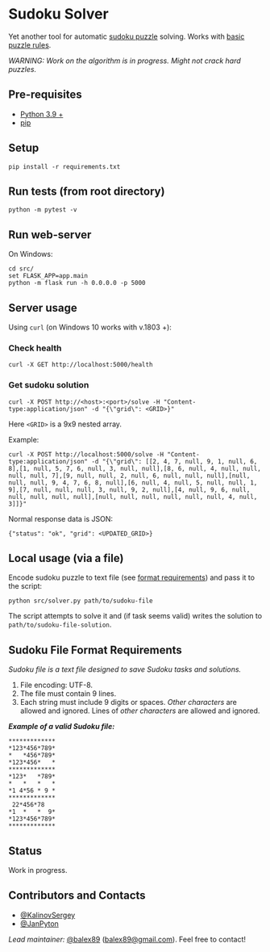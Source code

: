 # Sudoku Solver
Yet another tool for automatic [sudoku puzzle](https://en.wikipedia.org/wiki/Sudoku) solving. Works with [basic puzzle rules](https://www.learn-sudoku.com/sudoku-rules.html).

*WARNING: Work on the algorithm is in progress. Might not crack hard puzzles.*

## Pre-requisites
- [Python 3.9 +](https://www.python.org/downloads/)
- [pip](https://pip.pypa.io/en/stable/)

## Setup
```commandline
pip install -r requirements.txt
```

## Run tests (from root directory)
```commandline
python -m pytest -v
```

## Run web-server
On Windows:
```
cd src/
set FLASK_APP=app.main
python -m flask run -h 0.0.0.0 -p 5000
```

## Server usage
Using `curl` (on Windows 10 works with v.1803 +):
### Check health
```
curl -X GET http://localhost:5000/health
```
### Get sudoku solution
```
curl -X POST http://<host>:<port>/solve -H "Content-type:application/json" -d "{\"grid\": <GRID>}"
```
Here `<GRID>` is a 9x9 nested array.

Example:
```
curl -X POST http://localhost:5000/solve -H "Content-type:application/json" -d "{\"grid\": [[2, 4, 7, null, 9, 1, null, 6, 8],[1, null, 5, 7, 6, null, 3, null, null],[8, 6, null, 4, null, null, null, null, 7],[9, null, null, 2, null, 6, null, null, null],[null, null, null, 9, 4, 7, 6, 8, null],[6, null, 4, null, 5, null, null, 1, 9],[7, null, null, null, 3, null, 9, 2, null],[4, null, 9, 6, null, null, null, null, null],[null, null, null, null, null, null, 4, null, 3]]}"
```

Normal response data is JSON:
```
{"status": "ok", "grid": <UPDATED_GRID>}
```

## Local usage (via a file)
Encode sudoku puzzle to text file (see [format requirements](#sudoku-file-format-requirements)) and pass it to the script: 
```commandline
python src/solver.py path/to/sudoku-file
```
The script attempts to solve it and (if task seems valid) writes the solution to `path/to/sudoku-file-solution`.

## Sudoku File Format Requirements

_Sudoku file is a text file designed to save Sudoku tasks and solutions._

1. File encoding: UTF-8.
1. The file must contain 9 lines.
1. Each string must include 9 digits or spaces. *Other characters* are allowed and ignored. Lines of *other characters* are allowed and ignored.

***Example of a valid Sudoku file:***
```text
*************
*123*456*789*
*   *456*789*
*123*456*   *
*************
*123*   *789*
*   *   *   *
*1 4*56 * 9 *
*************
 22*456*78 
*1  *   *  9*
*123*456*789*
*************
```


## Status
Work in progress.

## Contributors and Contacts
- [@KalinovSergey](https://github.com/KalinovSergey)
- [@JanPyton](https://github.com/JanPyton)

_Lead maintainer:_ [@balex89](https://github.com/balex89) ([balex89@gmail.com](mailto:balex89@gmail.com)). Feel free to contact!
